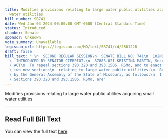```yaml
---
title: Modifies provisions relating to large water public utilities acquiring small
  water utilities
bill_number: SB741
date: Wed Jan 03 2024 00:00:00 GMT-0600 (Central Standard Time)
status: Introduced
chamber: Senate
sponsor: Unknown
vote_summary: Unavailable
legiscan_url: https://legiscan.com/MO/text/SB741/id/2861226
draft: false
bill_text: "|\n  SECOND REGULAR SESSION\n  SENATE BILL NO. 741\n  102ND GENERA L ASSEMBLY\n\
  \  INTRODUCED BY SENATOR CIERPIOT.\n  3788S.02I KRISTINA MARTIN, Secretary\n  AN\
  \ ACT\n  To repeal sections 393.320 and 393.1506, RSMo, and to enact in lieu thereof\
  \ two new sections\n  relating to large water public utilities.\n  Be it enacted\
  \ by the General Assembly of the State of Missouri, as follows:\n  1 Section A.\
  \ Sections 393.320 and 393.1506, RSMo, are"
---
```

Modifies provisions relating to large water public utilities acquiring small water utilities

---

## Read Full Bill Text

You can view the full text [here](https://legiscan.com/MO/text/SB741/id/2861226).
